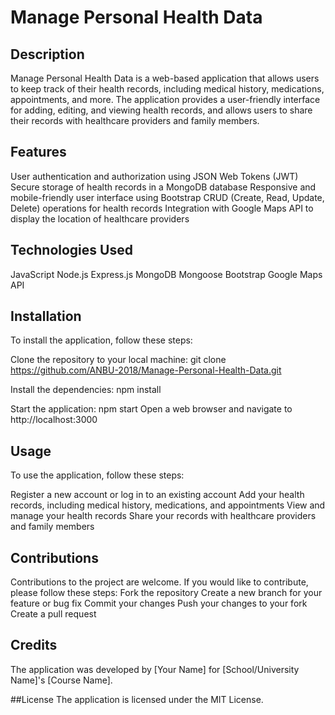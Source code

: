 # Manage Personal Health Data
## Description
Manage Personal Health Data is a web-based application that allows users to keep track of their health records, including medical history, medications, appointments, and more. The application provides a user-friendly interface for adding, editing, and viewing health records, and allows users to share their records with healthcare providers and family members.

## Features
User authentication and authorization using JSON Web Tokens (JWT)
Secure storage of health records in a MongoDB database
Responsive and mobile-friendly user interface using Bootstrap
CRUD (Create, Read, Update, Delete) operations for health records
Integration with Google Maps API to display the location of healthcare providers

## Technologies Used
JavaScript
Node.js
Express.js
MongoDB
Mongoose
Bootstrap
Google Maps API

## Installation
To install the application, follow these steps:

  Clone the repository to your local machine:
     git clone https://github.com/ANBU-2018/Manage-Personal-Health-Data.git

  Install the dependencies:
     npm install
     
  Start the application:
      npm start
      Open a web browser and navigate to http://localhost:3000
## Usage
To use the application, follow these steps:

  Register a new account or log in to an existing account
  Add your health records, including medical history, medications, and appointments
  View and manage your health records
  Share your records with healthcare providers and family members
 
## Contributions
  Contributions to the project are welcome. If you would like to contribute, please follow these steps:
    Fork the repository
    Create a new branch for your feature or bug fix
    Commit your changes
    Push your changes to your fork
    Create a pull request
  
## Credits
The application was developed by [Your Name] for [School/University Name]'s [Course Name].

##License
The application is licensed under the MIT License.
